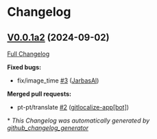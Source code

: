 # Changelog

## [V0.0.1a2](https://github.com/OpenVoiceOS/ovos-skill-confucius-quotes/tree/V0.0.1a2) (2024-09-02)

[Full Changelog](https://github.com/OpenVoiceOS/ovos-skill-confucius-quotes/compare/861b68bb2cd9f5634508e30df58f258f6bca47d9...V0.0.1a2)

**Fixed bugs:**

- fix/image\_time [\#3](https://github.com/OpenVoiceOS/ovos-skill-confucius-quotes/pull/3) ([JarbasAl](https://github.com/JarbasAl))

**Merged pull requests:**

- pt-pt/translate [\#2](https://github.com/OpenVoiceOS/ovos-skill-confucius-quotes/pull/2) ([gitlocalize-app[bot]](https://github.com/apps/gitlocalize-app))



\* *This Changelog was automatically generated by [github_changelog_generator](https://github.com/github-changelog-generator/github-changelog-generator)*

